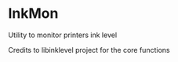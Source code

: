 # InkMon

Utility to monitor printers ink level

Credits to libinklevel project for the core functions

